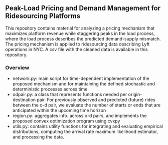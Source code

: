 ## Peak-Load Pricing and Demand Management for Ridesourcing Platforms
This repository contains material for analyzing a pricing mechanism that maximizes platform revenue while staggering peaks in the load process, where the load process describes the predicted demand-supply mismatch.
The pricing mechanism is applied to ridesourcing data describing Lyft operations in NYC. A csv file with the cleaned data is available in this repository.

### Overview
  * network.py: main script for time-dependent implementation of the proposed mechanism and for maintaining the defined stochastic and deterministic processes across time
  * odpair.py: a class that represents functions needed per origin-destination pair. For previously observed and predicted (future) rides between the o-d pair, we evaluate the number of starts or ends that are anticipated within the upcoming time horizon
  * region.py: aggregates info. across o-d pairs, and implements the proposed convex optimization program using cvxpy
  * utils.py: contains utility functions for integrating and evaluating empirical distributions, computing the arrival rate maximum likelihood estimator, and processing the data.
  
